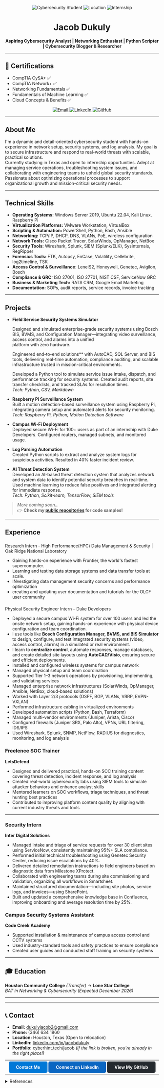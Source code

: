 <!-- Portfolio for Jacob Dukuly -->

<p align="center">
  <img src="https://img.shields.io/badge/Cybersecurity%20Student-blue?style=for-the-badge&logo=graduation-cap" alt="Cybersecurity Student">
  <img src="https://img.shields.io/badge/Location-Texas-success?style=for-the-badge&logo=mapbox" alt="Location">
  <img src="https://img.shields.io/badge/Internship-Open%20to%20Opportunities-yellow?style=for-the-badge&logo=briefcase" alt="Internship">
</p>

<h1 align="center">Jacob Dukuly</h1>
<p align="center"><b>Aspiring Cybersecurity Analyst | Networking Enthusiast | Python Scripter | Cybersecurity Blogger & Researcher</b></p>

---

## 🏅 Certifications

- CompTIA CySA+ ✅
- CompTIA Network+ ✅
- Networking Fundamentals ✅
- Fundamentals of Machine Learning ✅
- Cloud Concepts & Benefits ✅

<p align="center">
  <a href="mailto:dukulyjacob2@gmail.com">
    <img src="https://img.shields.io/badge/Email-Contact%20Me-blue?style=flat-square&logo=gmail" alt="Email">
  </a>
  <a href="https://www.linkedin.com/in/jacobdukuly" target="_blank">
    <img src="https://img.shields.io/badge/LinkedIn-Connect-blue?style=flat-square&logo=linkedin" alt="LinkedIn">
  </a>
  <a href="https://github.com/jacob222222" target="_blank">
    <img src="https://img.shields.io/badge/GitHub-Portfolio-black?style=flat-square&logo=github" alt="GitHub">
  </a>
</p>

---

##  About Me

I'm a dynamic and detail-oriented cybersecurity student with hands-on experience in network setup, security systems, and log analysis. My goal is to secure infrastructure and respond to real-world threats with scalable, practical solutions.  
Currently studying in Texas and open to internship opportunities. Adept at managing service operations, troubleshooting system issues, and collaborating with engineering teams to uphold global security standards. Passionate about optimizing operational processes to support organizational growth and mission-critical security needs.

---

##  Technical Skills

- **Operating Systems:** Windows Server 2019, Ubuntu 22.04, Kali Linux, Raspberry Pi
- **Virtualization Platforms:** VMware Workstation, VirtualBox
- **Scripting & Automation:** PowerShell, Python, Bash, Ansible
- **Networking:** TCP/IP, DHCP, DNS, VLANs, PoE, wireless configuration
- **Network Tools:** Cisco Packet Tracer, SolarWinds, OpManager, NetBox
- **Security Tools:** Wireshark, Splunk, SIEM (Splunk/ELK), Sysinternals, RegRipper
- **Forensics Tools:** FTK, Autopsy, EnCase, Volatility, Cellebrite, log2timeline, TSK
- **Access Control & Surveillance:** LenelS2, Honeywell, Genetec, Avigilon, Bosch
- **Compliance & GRC:** ISO 27001, ISO 27701, NIST CSF, ServiceNow GRC
- **Business & Marketing Tech:** RATS CRM, Google Email Marketing
- **Documentation:** SOPs, audit reports, service records, invoice tracking
---

##  Projects

- **Field Service Security Systems Simulator**  

  Designed and simulated enterprise-grade security systems using Bosch BIS, BVMS, and Configuration Manager—integrating video surveillance, access control, and alarms into a unified     
  platform with zero hardware.

  Engineered end-to-end solutions** with AutoCAD, SQL Server, and BIS tools, delivering real-time automation, compliance auditing, and scalable infrastructure trusted in mission-critical 
  environments.

  Developed a Python tool to simulate service issue intake, dispatch, and performance tracking for security systems. Created audit reports, site transfer checklists, and tracked SLAs for   resolution times.  
  _Tech: Python, CSV, Markdown_

- **Raspberry Pi Surveillance System**  
  Built a motion detection-based surveillance system using Raspberry Pi, integrating camera setup and automated alerts for security monitoring.  
  _Tech: Raspberry Pi, Python, Motion Detection Software_

- **Campus Wi-Fi Deployment**  
  Deployed secure Wi-Fi for 100+ users as part of an internship with Duke Developers. Configured routers, managed subnets, and monitored usage.

- **Log Parsing Automation**  
  Created Python scripts to extract and analyze system logs for suspicious activities. Resulted in 40% faster incident review.

- **AI Threat Detection System**  
  Developed an AI-based threat detection system that analyzes network and system data to identify potential security breaches in real-time. Used machine learning to reduce false positives and integrated alerting for immediate response.  
  _Tech: Python, Scikit-learn, TensorFlow, SIEM tools_

> _More coming soon..._  
> 👉 **Check my [public repositories](https://github.com/jacob222222?tab=repositories) for code samples!**

---

##  Experience


### 
Research Intern - High Performance(HPC) Data Management & Security | Oak Ridge National Laboratory  


- Gaining hands-on experience with Frontier, the world's fastest supercomputer.
- Learning and testing data storage systems and data transfer tools at scale.
- INvestigating data management security concerns and performance optimization
- creating and updating user documentation and tutorials for the OLCF user community

  
### 
Physical Security Engineer Intern – Duke Developers  


- Deployed a secure campus Wi-Fi system for over 100 users and led the onsite network setup, gaining hands-on experience with physical device configuration and team coordination.
- I use tools like **Bosch Configuration Manager, BVMS, and BIS Simulator** to design, configure, and test integrated security systems (video, access control, alarms) in a simulated or real environment.
- I learn to **centralize control**, automate responses, manage databases, and create detailed site layouts using **AutoCAD/Visio**, ensuring secure and efficient deployments.
- Installed and configured wireless systems for campus network
- Managed physical setup and team coordination
- Supported Tier 1–3 network operations by provisioning, implementing, and validating services
- Managed enterprise network infrastructures (SolarWinds, OpManager, Ansible, NetBox, cloud-based solutions)
- Worked with Layer 2/3 protocols (OSPF, BGP, VLANs, VRRP, EVPN-VXLAN)
- Performed infrastructure cabling in virtualized environments
- Developed automation scripts (Python, Bash, Terraform)
- Managed multi-vendor environments (Juniper, Arista, Cisco)
- Configured firewalls (Juniper SRX, Palo Alto), VPNs, URL filtering, IDS/IPS
- Used Wireshark, Splunk, SNMP, NetFlow, RADIUS for diagnostics, monitoring, and log analysis

### Freelence SOC Trainer 
**LetsDefend**  


- Designed and delivered practical, hands-on SOC training content covering threat detection, incident response, and log analysis
- Created real-world cybersecurity labs using SIEM tools to simulate attacker behaviors and enhance analyst skills
- Mentored learners on SOC workflows, triage techniques, and threat hunting best practices
- Contributed to improving platform content quality by aligning with current industry threats and tools
---

### Security  Intern  
**Inter Digital Solutions**  


- Managed intake and triage of service requests for over 30 client sites using ServiceNow, consistently maintaining 95%+ SLA compliance.
- Performed initial technical troubleshooting using Genetec Security Center, reducing issue escalations by 40%.
- Delivered detailed remediation instructions to field engineers based on diagnostic data from Milestone XProtect.
- Collaborated with engineering teams during site commissioning and validation, organizing all workflows in Smartsheet.
- Maintained structured documentation—including site photos, service logs, and invoices—using SharePoint.
- Built and updated a comprehensive knowledge base in Confluence, improving onboarding and average resolution time by 25%.

### Campus Security Systems Assistant  
**Code Creek Academy**  


- Supported installation & maintenance of campus access control and CCTV systems
- Used industry-standard tools and safety practices to ensure compliance
- Created user guides and conducted staff training on security systems

---

## 🎓 Education

**Houston Community College** _(Transfer)_ → **Lone Star College**  
_BAT in Networking & Cybersecurity (Expected December 2026)_

---



---

## 📞 Contact

- **Email:** dukulyjacob2@gmail.com  
- **Phone:** (346) 634 1860  
- **Location:** Houston, Texas (Open to relocation)  
- **LinkedIn:** [linkedin.com/in/jacobdukuly](https://www.linkedin.com/in/jacobdukuly)  
- **Portfolio:** [cyberhint.tech/jacob](http://cyberhint.tech/jacob) _(If the link is broken, you're already in the right place!)_

---

<p align="center">
  <a href="mailto:dukulyjacob2@gmail.com" style="background-color:#0078D7;color:#fff;padding:10px 24px;text-decoration:none;border-radius:5px;font-weight:bold;">Contact Me</a>
  <a href="https://www.linkedin.com/in/jacobdukuly" style="background-color:#0A66C2;color:#fff;padding:10px 24px;text-decoration:none;border-radius:5px;font-weight:bold;">Connect on LinkedIn</a>
  <a href="https://github.com/jacob222222" style="background-color:#24292e;color:#fff;padding:10px 24px;text-decoration:none;border-radius:5px;font-weight:bold;">View My GitHub</a>
</p>

---

<details>
<summary>References</summary>
Available upon request.
</details>
